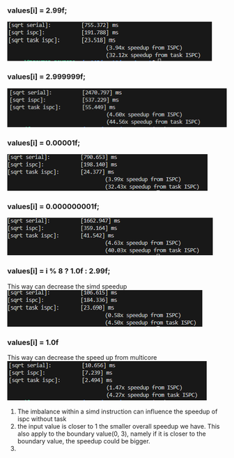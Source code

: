 ### values[i] = 2.99f;
![alt text](image-5.png)

### values[i] = 2.999999f;
![alt text](image.png)

### values[i] = 0.00001f;
![alt text](image-1.png)

### values[i] = 0.000000001f;
![alt text](image-2.png)

### values[i] = i % 8 ? 1.0f : 2.99f;
This way can decrease the simd speedup
![alt text](image-3.png)

###  values[i] = 1.0f
This way can decrease the speed up from multicore
![alt text](image-4.png)

1. The imbalance within a simd instruction can influence the speedup of ispc without task
2. the input value is closer to 1 the smaller overall speedup we have. This also apply to the boundary value(0, 3), namely if it is closer to the boundary value, the speedup could be bigger. 
3. 
